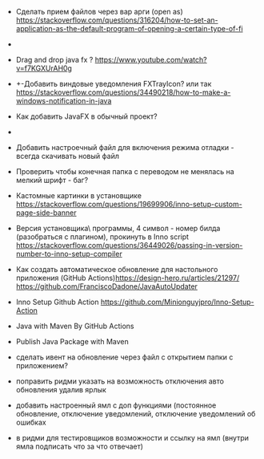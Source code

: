 * Сделать прием файлов через вар арги (open as) https://stackoverflow.com/questions/316204/how-to-set-an-application-as-the-default-program-of-opening-a-certain-type-of-fi
* 
* Drag and drop java fx ? https://www.youtube.com/watch?v=f7KGXUrAH0g
* +-Добавить виндовые уведомления FXTrayIcon? или так https://stackoverflow.com/questions/34490218/how-to-make-a-windows-notification-in-java
* Как добавить JavaFX в обычный проект?
* 
* Добавить настроечный файл для включения режима отладки - всегда скачивать новый файл
* Проверить чтобы конечная папка с переводом не менялась на мелкий шрифт - баг?
* Кастомные картинки в установщике https://stackoverflow.com/questions/19699906/inno-setup-custom-page-side-banner
* Версия установщика\ программы, 4 символ - номер билда (разобраться с плагином), прокинуть в Inno script https://stackoverflow.com/questions/36449026/passing-in-version-number-to-inno-setup-compiler
* Как создать автоматическое обновление для настольного приложения (GitHub Actions)https://design-hero.ru/articles/21297/   https://github.com/FranciscoDadone/JavaAutoUpdater


* Inno Setup Github Action https://github.com/Minionguyjpro/Inno-Setup-Action
* Java with Maven By GitHub Actions
* Publish Java Package with Maven


* сделать ивент на обновление через файл с открытием папки с приложением?
* поправить ридми указать на возможность отключения авто обновления удалив ярлык 
* добавить настроенный ямл с доп функциями (постоянное обновление, отключение уведомлений, отключение уведомлений об ошибках
* в ридми для тестировщиков возможности и ссылку на ямл (внутри ямла подписать что за что отвечает)